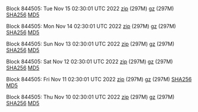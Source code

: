 Block 844505: Tue Nov 15 02:30:01 UTC 2022 [zip](https://files.01coin.io/mainnet/2022-11-15/bootstrap.dat.zip) (297M) [gz](https://files.01coin.io/mainnet/2022-11-15/bootstrap.dat.tar.gz) (297M) [SHA256](https://files.01coin.io/mainnet/2022-11-15/sha256.txt) [MD5](https://files.01coin.io/mainnet/2022-11-15/md5.txt)

Block 844505: Mon Nov 14 02:30:01 UTC 2022 [zip](https://files.01coin.io/mainnet/2022-11-14/bootstrap.dat.zip) (297M) [gz](https://files.01coin.io/mainnet/2022-11-14/bootstrap.dat.tar.gz) (297M) [SHA256](https://files.01coin.io/mainnet/2022-11-14/sha256.txt) [MD5](https://files.01coin.io/mainnet/2022-11-14/md5.txt)

Block 844505: Sun Nov 13 02:30:01 UTC 2022 [zip](https://files.01coin.io/mainnet/2022-11-13/bootstrap.dat.zip) (297M) [gz](https://files.01coin.io/mainnet/2022-11-13/bootstrap.dat.tar.gz) (297M) [SHA256](https://files.01coin.io/mainnet/2022-11-13/sha256.txt) [MD5](https://files.01coin.io/mainnet/2022-11-13/md5.txt)

Block 844505: Sat Nov 12 02:30:01 UTC 2022 [zip](https://files.01coin.io/mainnet/2022-11-12/bootstrap.dat.zip) (297M) [gz](https://files.01coin.io/mainnet/2022-11-12/bootstrap.dat.tar.gz) (297M) [SHA256](https://files.01coin.io/mainnet/2022-11-12/sha256.txt) [MD5](https://files.01coin.io/mainnet/2022-11-12/md5.txt)

Block 844505: Fri Nov 11 02:30:01 UTC 2022 [zip](https://files.01coin.io/mainnet/2022-11-11/bootstrap.dat.zip) (297M) [gz](https://files.01coin.io/mainnet/2022-11-11/bootstrap.dat.tar.gz) (297M) [SHA256](https://files.01coin.io/mainnet/2022-11-11/sha256.txt) [MD5](https://files.01coin.io/mainnet/2022-11-11/md5.txt)

Block 844505: Thu Nov 10 02:30:01 UTC 2022 [zip](https://files.01coin.io/mainnet/2022-11-10/bootstrap.dat.zip) (297M) [gz](https://files.01coin.io/mainnet/2022-11-10/bootstrap.dat.tar.gz) (297M) [SHA256](https://files.01coin.io/mainnet/2022-11-10/sha256.txt) [MD5](https://files.01coin.io/mainnet/2022-11-10/md5.txt)
